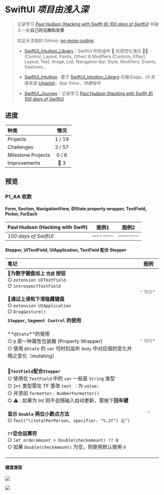 
# SwiftUI *项目由浅入深*

> 记录学习 [Paul Hudson (Hacking with Swift) 的 *100 days of SwiftUI*](https://www.hackingwithswift.com/100/swiftui) 并融入一些**自己的见解和改善**
> 
> 欢迎关注我的 GitHub: [no-more-coding](https://github.com/no-more-coding)
> 
> - [SwiftUI_Intuition_Library](https://github.com/no-more-coding/SwiftUI_Intuition_Library)：SwiftUI 所有组件 📖 的视觉化演示 🤹🏻 (Control, Layout, Paints, Other) & Modifiers (Controls, Effect, Layout, Text, Image, List, Navigation Bar, Style, Modifiers, Events, Gestures…
> - [SwiftUI_Intuition](https://github.com/no-more-coding/SwiftUI_Intuition) : 基于 [SwiftUI_Intuition_Library](https://github.com/no-more-coding/SwiftUI_Intuition_Library) 的展示app，UI 灵感来源 [*Unsplsh*](https://unsplash.com/)，*App Store*，*快捷指令*
> 
> - [SwiftUI_Journey](https://github.com/no-more-coding/SwiftUI_Journey)：记录学习 [Paul Hudson (Hacking with Swift) 的 *100 days of SwiftUI*](https://www.hackingwithswift.com/100/swiftui) 

## 进度

种类               | 情况 
:---               |  :---:  
Projects | 1 / 19 
Challenges | 3 / 57 
Milestone Projects | 0 / 6
Improvements | 🔷 3 

## 预览

### P1_AA 收款

#### Form, Section, NavigationView, @State property wrapper, TextField, Picker, ForEach

Paul Hudson (Hacking with Swift)   | 图例1 | 图例2 
:----  |:---:  |  :---:
*100 days of SwiftUI*   |<img src="https://user-gold-cdn.xitu.io/2020/4/28/171c12b8507b203e?w=341&h=677&f=png&s=44662" alt="2020-04-28 16.22.23" style="zoom:35%;" /> | <img src="https://user-gold-cdn.xitu.io/2020/4/28/171c12b89cb13465?w=341&h=677&f=png&s=56383" alt="2020-04-28 16.22.23" style="zoom:35%;" />

#### Stepper, UITextField, UIApplication, TextField 配合 Stepper

笔记               | 图例 
:---               |  :---:
**🔷为数字键盘加上 `完成` 按钮** <br/>○  `extension UITextField`<br/>○  `introspectTextField`<br/><br/>**🔷通过上滑和下滑隐藏键盘**<br/>○  `extension UIApplication`<br/>○  `DragGesture()`<br/> | <img src="https://no-more-coding.coding.net/p/SwiftUI-Journey/d/SwiftUI-Journey/git/raw/master/01_Project01_WeSplit/screenshots/2020-04-28 16.22.23.gif" alt="2020-04-28 16.22.23" style="zoom:35%;" /> 
**`Stepper`, `Segment Control` 的使用** <br/><br/>**`@State`**的使用<br/>○  `@` 是一种属性包装器 (Property Wrapper)<br/>○  使用 `@State` 的 `var` 可时刻监听 `body` 中对应值的变化并随之变化（mutating）<br/><br/> | <img src="https://no-more-coding.coding.net/p/SwiftUI-Journey/d/SwiftUI-Journey/git/raw/master/01_Project01_WeSplit/screenshots/2020-04-28 16.16.49.gif" alt="2020-04-28 16.22.23" style="zoom:35%;" /> 
**🔷`TextField`配合`Stepper`**  <br/>○  使用在 `TextField` 中的 `var` 一般是 `String` 类型<br/>○  `Int` 类型需在 TF 里改 `text ：`为 `value: ` <br/>○  并添加 `formatter: NumberFormatter()` <br/>○  ⚠️ : 如果为 Int 则不会随输入自动更新，需按下**回车键** <br/><br/>**显示 `Double` 两位小数点方法**<br/>○  `Text("\(totalPerPerson, specifier: "%.2f") 元")`<br/><br/> **`??`空合运算符**<br/>○  `let orderAmount = Double(checkAmount) ?? 0`<br/>○  如果 `Double(checkAmount)` 为空，则使用默认使用 `0`<br/><br/> | <img src="https://no-more-coding.coding.net/p/SwiftUI-Journey/d/SwiftUI-Journey/git/raw/master/01_Project01_WeSplit/screenshots/2020-04-28 16.19.24.gif" style="zoom:35%;" /> 

#### 键盘类型

![](https://no-more-coding.coding.net/p/SwiftUI-Journey/d/SwiftUI-Journey/git/raw/master/01_Project01_WeSplit/keyboardType1.png)

![](https://no-more-coding.coding.net/p/SwiftUI-Journey/d/SwiftUI-Journey/git/raw/master/01_Project01_WeSplit/keyboardType2.png)

